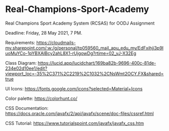 # Real-Champions-Sport-Academy
Real Champions Sport Academy System (RCSAS) for OODJ Assignment

Deadline: Friday, 28 May 2021, 7 PM.

Requirements: <https://cloudmails-my.sharepoint.com/:w:/g/personal/tp059560_mail_apu_edu_my/EdFxihji3p9IuoMuYCo-1pYBXAIBcy2ahL8X1-rUjgowDg?rtime=02_vJ-X32Eg>

Class Diagram: <https://lucid.app/lucidchart/169ba82b-9696-400c-81de-234e02d10ee1/edit?viewport_loc=-35%2C371%2C2219%2C1032%2CNsWmt2OCY.FX&shared=true>

UI Icons: <https://fonts.google.com/icons?selected=Material+Icons>

Color palette: <https://colorhunt.co/>

CSS Documentation: <https://docs.oracle.com/javafx/2/api/javafx/scene/doc-files/cssref.html>

CSS Tutorial: <https://www.tutorialspoint.com/javafx/javafx_css.htm>

